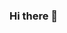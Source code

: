 ### Hi there 👋

<!--
**practicaldev101/practicaldev101** is a ✨ _special_ ✨ repository because its `README.md` (this file) appears on your GitHub profile.
´´´
fwafaw
´´´
Here are some ideas to get you started:

- 🔭 I’m currently working on ...
- 🌱 I’m currently learning ...
- 👯 I’m looking to collaborate on ...
- 🤔 I’m looking for help with ...
- 💬 Ask me about ...
- 📫 How to reach me: ...
- 😄 Pronouns: ...
- ⚡ Fun fact: ...
-->
